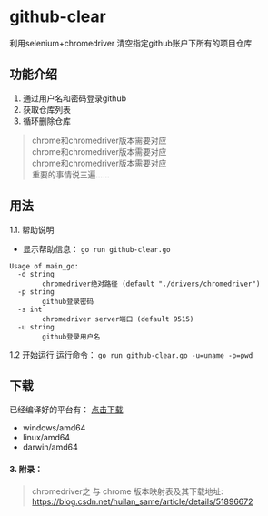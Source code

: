 # github-clear
利用selenium+chromedriver 清空指定github账户下所有的项目仓库

## 功能介绍

1. 通过用户名和密码登录github
2. 获取仓库列表
3. 循环删除仓库

> chrome和chromedriver版本需要对应  
> chrome和chromedriver版本需要对应  
> chrome和chromedriver版本需要对应  
> 重要的事情说三遍......

## 用法
1.1. 帮助说明
* 显示帮助信息： `go run github-clear.go` 
```shell
Usage of main_go:
  -d string
        chromedriver绝对路径 (default "./drivers/chromedriver")
  -p string
        github登录密码
  -s int
        chromedriver server端口 (default 9515)
  -u string
        github登录用户名
```

1.2 开始运行
运行命令： `go run github-clear.go -u=uname -p=pwd`

## 下载

已经编译好的平台有： [点击下载](https://github.com/llychao/github-clear/releases)

- windows/amd64
- linux/amd64
- darwin/amd64

#### 3. 附录：
> chromedriver之 与 chrome 版本映射表及其下载地址:
https://blog.csdn.net/huilan_same/article/details/51896672



